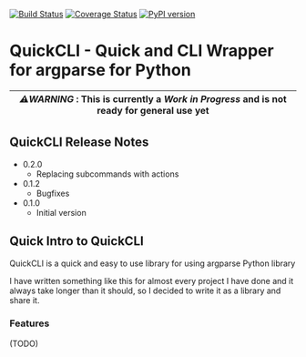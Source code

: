 [![Build Status](https://travis-ci.org/mlasevich/QuickCLI.svg?branch=master)](https://travis-ci.org/mlasevich/QuickCLI)
[![Coverage Status](https://coveralls.io/repos/github/mlasevich/QuickCLI/badge.svg?branch=master)](https://coveralls.io/github/mlasevich/QuickCLI?branch=master)
[![PyPI version](https://badge.fury.io/py/QuickCLI.svg)](https://badge.fury.io/py/QuickCLI)

# QuickCLI - Quick and CLI Wrapper for argparse for Python

| ***⚠️WARNING*** : This is currently a _Work in Progress_ and is not ready for general use yet |
| :---: |

## QuickCLI Release Notes
* 0.2.0
    * Replacing subcommands with actions
* 0.1.2
    * Bugfixes
* 0.1.0
    * Initial version

## Quick Intro to QuickCLI

QuickCLI is a quick and easy to use library for using argparse Python library

I have written something like this for almost every project I have done and it always take longer
than it should, so I decided to write it as a library and share it.

### Features

(TODO)
